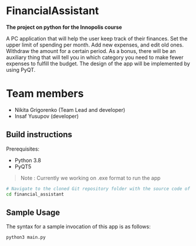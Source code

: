 # FinancialAssistant
   **The project on python for the Innopolis course**

A PC application that will help the user keep track of their finances. Set the upper limit of spending per month. Add new expenses, and edit old ones. Withdraw the amount for a certain period. As a bonus, there will be an auxiliary thing that will tell you in which category you need to make fewer expenses to fulfill the budget. The design of the app will be implemented by using PyQT.

# Team members

- Nikita Grigorenko (Team Lead and developer)
- Insaf Yusupov (developer)

## Build instructions

Prerequisites:
- Python 3.8
- PyQT5

> Note : Currently we working on .exe format to run the app

```bash
# Navigate to the cloned Git repository folder with the source code of our tool
cd financial_assistant
```

## Sample Usage

The syntax for a sample invocation of this app is as follows:

```bash
python3 main.py
```
